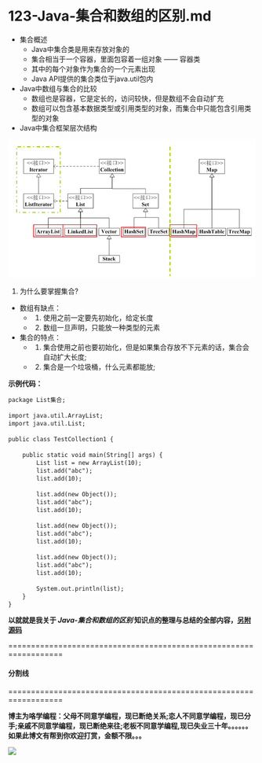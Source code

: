 # 123-Java-集合和数组的区别.md

+ 集合概述
    + Java中集合类是用来存放对象的
    + 集合相当于一个容器，里面包容着一组对象  ——  容器类
    + 其中的每个对象作为集合的一个元素出现
    + Java API提供的集合类位于java.util包内
+ Java中数组与集合的比较
    + 数组也是容器，它是定长的，访问较快，但是数组不会自动扩充
    + 数组可以包含基本数据类型或引用类型的对象，而集合中只能包含引用类型的对象
+ Java中集合框架层次结构

![](123-Images/1.png)

1. 为什么要掌握集合?

+ 数组有缺点：
    + 1. 使用之前一定要先初始化，给定长度
    + 2. 数组一旦声明，只能放一种类型的元素
+ 集合的特点：    
    + 1. 集合使用之前也要初始化，但是如果集合存放不下元素的话，集合会自动扩大长度;
    + 2. 集合是一个垃圾桶，什么元素都能放;

**示例代码：**

```
package List集合;

import java.util.ArrayList;
import java.util.List;

public class TestCollection1 {

	public static void main(String[] args) {
		List list = new ArrayList(10);
		list.add("abc");
		list.add(10);
		
		list.add(new Object());
		list.add("abc");
		list.add(10);
		
		list.add(new Object());
		list.add("abc");
		list.add(10);
		
		list.add(new Object());
		list.add("abc");
		list.add(10);
		
		System.out.println(list);
	}
}
```

**以就就是我关于 *Java-集合和数组的区别*  知识点的整理与总结的全部内容，[另附源码](https://github.com/javaobjects/demo516)**

==================================================================
#### 分割线
==================================================================

**博主为咯学编程：父母不同意学编程，现已断绝关系;恋人不同意学编程，现已分手;亲戚不同意学编程，现已断绝来往;老板不同意学编程,现已失业三十年。。。。。。如果此博文有帮到你欢迎打赏，金额不限。。。**

![](https://upload-images.jianshu.io/upload_images/5227364-e76764b127f255ed.png?imageMogr2/auto-orient/strip%7CimageView2/2/w/1240)